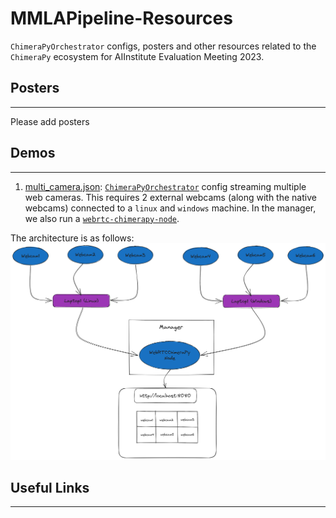 # MMLAPipeline-Resources
`ChimeraPyOrchestrator` configs, posters and other resources related to the `ChimeraPy` ecosystem for AIInstitute Evaluation Meeting 2023.

## Posters
---
Please add posters


## Demos
---
1. [multi_camera.json](./demos/multi-camera.json): [`ChimeraPyOrchestrator`](https://github.com/oele-isis-vanderbilt/ChimeraPyOrchestrator.git) config streaming multiple web cameras. This requires 2 external webcams (along with the native webcams) connected to a `linux` and `windows` machine. In the manager, we also run a [`webrtc-chimerapy-node`](https://github.com/oele-isis-vanderbilt/webrtc-chimerapy-node.git).

The architecture is as follows:
 ![multicamera.png](./images/multicamera.png)


## Useful Links
---
